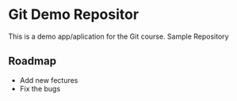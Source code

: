 # Git Demo Repositor
This is a demo app/aplication for the Git course. Sample Repository

## Roadmap
* Add new fectures 
* Fix the bugs

